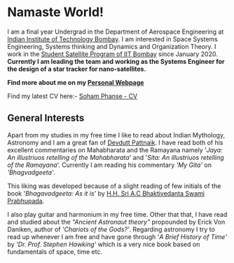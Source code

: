 # Namaste World!

I am a final year Undergrad in the Department of Aerospace Engineering at [Indian Institute of Technology Bombay](https://www.iitb.ac.in/). I am interested in Space Systems Engineering, Systems thinking and Dynamics and Organization Theory. I work in the [Student Satellite Program of IIT Bombay](http://iitbssp.ml/) since January 2020. **Currently I am leading the team and working as the Systems Engineer for the design of a star tracker for nano-satellites.**

**Find more about me on my [Personal Webpage](https://sites.google.com/iitb.ac.in/soham-phanse/home)**

Find my latest CV here:- [Soham Phanse - CV](https://github.com/sohamphanseiitb/sohamphanseiitb/blob/main/Resumes/Soham_Phanse___CV_8June.pdf)

<!--## Academics @IIT Bombay
In my tenure at IIT Bombay I have gained exposure in some of the topics via courses like : 

### Electives
  - [SC639](https://github.com/sohamphanseiitb/coursework-iitb/tree/main/SC639) : Mathematical Structures for Control (Fall 2020)
  - [AE759](https://github.com/sohamphanseiitb/coursework-iitb/tree/main/AE759) : Systems Engineering Principles (Spring 2021)
  - DS203 : Programming for Data Science (Fall 2021)
  - AE755 : Optimization for Engineering Design (Spring 2022)
  - EE622 : Optimal Control (Spring 2022)
  - DS303 : Machine Learning (Spring 2022)
    
### Core Courses

#### Spring 2022
- AE305 : Flight Dynamics
- AE332 : Aircraft Design
- AE312 : Aerodynamics Laboratory
- AE316 : Propulsion Laboratory
- AE427 : Control Systems Laboratory

#### Fall 2021
- AE308 : Control Theory
- AE314 : Aircraft Structures Laboratory
- AE326 : Vibrations and Structural Dynamics
- AE330 : Aerospace Propulsion
- AE333 : Aerodynamics

#### Spring 2021
- [AE102](https://github.com/sohamphanseiitb/coursework-iitb/tree/main/AE102) : Data Analysis and Interpretation
- [AE234](https://github.com/sohamphanseiitb/coursework-iitb/tree/main/AE234) : Aircraft Propulsion
- AE236 : Gas Dynamics
- AE238 : Aerospace Structural Mechanics
- [AE240](https://github.com/sohamphanseiitb/coursework-iitb/tree/main/AE240%20Spaceflight%20Mechanics) : Spaceflight Mechanics
- AE242 : Aerospace Measurements Laboratory
- [MA214](https://github.com/sohamphanseiitb/coursework-iitb/tree/main/MA214) : Numerical Analysis

#### Fall 2020
- [AE223](https://github.com/sohamphanseiitb/coursework-iitb/tree/main/AE223) : Thermodynamics and Propulsion
- AE225 : Incompressible Fluid Mechanics
- AE227 : Solid Mechanics
- EE101 : Introduction to Electrical Engineering
- HS101 : Economics
- MA207 : Differential Equations II


### Course Projects
#### AE234 : Aircraft Propulsion
##### What PRICE Speed?
_Under guidance of [Prof. Kowsik Bodi](https://www.aero.iitb.ac.in/~kbodi/people/bodi.html), Department of Aerospace Engineering_
  - [What PRICE Speed? : A detailed review/verification of the results of the seminal paper _What PRICE Speed?_](https://github.com/sohamphanseiitb/coursework-iitb/tree/main/AE234_What_PRICE_Speed%3F)
 
#### AE240 : Spaceflight Mechanics
##### Spacecraft Trajectory Planning and Analysis for Space Shuttle STS-51-G
_Under guidance of [Prof. Ashok Joshi](https://www.aero.iitb.ac.in/~ashokj/), Department of Aerospace Engineering_
  - [Mission Analysis of Space Shuttle STS-51-G ArabSat 1B/PAM-D Upper Stage](https://github.com/sohamphanseiitb/coursework-iitb/blob/main/AE240%20Spaceflight%20Mechanics/AE240%20Project%20Report%2019D170030.pdf) : Worked on analysing Space Shuttle Mission STS-51-G, which launched 3 Geostationary satellites, ArabSat-1B of the Arab League, Telstar of the American Telecommunication Giant AT&T, and Morelos, a Mexican communication satellite. Implemented phases like launch, climb and gravity turn maneuvers by parallel staging, to simulate the Space Shuttle based Launches. Implemented Hoffmann transfers to simulate orbital phasing of ArabSat 1B from the parking orbit to the final Geostationary orbit. 
 
#### AE759 : Systems Engineering Principles
##### Systems Engineering Analysis of Autonomous Surveillance System 
_Under guidance of [Prof. Hemendra Arya](https://www.aero.iitb.ac.in/~arya/), Department of Aerospace Engineering_
   - Armed forces operating in the mountainous region near the Indo-China and Indo-Pakistan borders need to continuously patrol the borders for possible infiltration and             military activity by the enemy. This is currently executed by deploying personnel at critical locations. However, this arrangement falls short of round the clock                 surveillance and 100% coverage.  Hence, there is a need to design an automated system that can ensure near 100% coverage in the critical areas and operate all the time.
   - The project mission statement was : "To design and deploy an autonomous surveillance system for the Indian Army for operations near the Indo-China and Indo-Pakistan             Border". The project involved Systems Engineering Processes like *Business* or *Mission Analysis* Process, *Stakeholder requirements capture and analysis*, *System requirements definition, System hierarchy, Archirecture definition process, Design Definition Process, System Analysis process, Implementation process, Integration, Verification, Transition, Validation, Operation, Maintainance, Disposal etc., Aracadia, Capella implementation.
   
#### AE102 : Data Analysis and Interpretation
##### BIG Data Analysis of NASA's 5 Millenium Solar Eclipse Database
_Under guidance of [Prof. Prabhu Ramchandran](https://www.aero.iitb.ac.in/~prabhu/) and [Prof. Amuthan Ramabathiran](https://amuthan.github.io/webpage/), Department of Aerospace Engineering_
- Explored _NASA's 5 Millenium Solar Eclipse Database_ with the help of statistical tools of Distribution Fitting, Sampling Distributions, Confidence Intervals, Hypothesis Testing and Regression Analysis.   
  
#### AE223 : Thermodynamics and Propulsion
##### Scramjet Engine Analysis
_Under guidance of [Prof. Krishnendu Sinha](https://www.aero.iitb.ac.in/home/people/faculty/krish), Department of Aerospace Engineering_
- Studied about compressible fluids, total enthalpy, normal and  oblique shocks, *ram effect*, choked flows etc.
- Studied and analysed \textit{Intake}, \textit{Combustor}, and \textit{Nozzle} of a *Scramjet* Engine in the hypersonic flow regime
- Analysed and plotted relations between parameters like Thrust, Mach number, Ramp Angle of Nozzle, Area Ratio, Base Expansion Factor in Python considering Quasi 1D flow and adiabatic nozzle walls
- Analysed effect of Nozzle Geometry on thrust and *Single Ramp Expansion Nozzle* with different values of the *Base Expansion factor to calculate maximum value of thrust

## Technical Work @IIT Bombay
### [IIT Bombay Student Satellite Program ](iitbssp.ml)
#### STADS - Star Tracker-based Attitude Determination System
_Our mission is to indigenously develop a Star Tracker and demonstrate our technology primarily on CubeSats_
* Worked on Configuration Layout, 3D Modelling, and Design for the STADS Module and the Auxiliary system on *SolidWorks*.
* Worked on structural simulations on ANSYS for ensuring compatibility with launch loads.
* Working on Integration of STADS using Interface Control Documents
* Worked on Prototyping and Integration of STADS through 3D printing.
* Working on Verification Testing of STADS with Darkroom Testing Setup

### Research Assistance at Department of Energy Science and Engineering
#### A System Dynamics based Approach for Modelling Energy Usage
_Under guidance of [Prof. Rangan Banerjee](https://www.ese.iitb.ac.in/~rb/#!/home), Department of Energy Science and Engineering, IIT Bombay_
* Worked on a Research Project titled "*A System Dynamics approach for Modelling Energy Usage*". The objective was to construct a systems theory-based methodology to analyse energy usage in both static and dynamic domains. *Interface Control Document*-based structures, *Process Flow Diagrams* and *Stock and Flow Diagrams* were used to depict the Static Energy Balance of selected Industries in the year 2017. *Causal Loop Diagrams*, *Time series Graphs* were utilised to depict the Dynamic Modelling of Energy Usage. An example of Population Dynamics of IIT Bombay Campus and Energy Usage derived from that was presented. It was conceived with discrete-time equations and some assumptions
* Awarded [**Undergraduate Research Award 01**](https://www.iitb.ac.in/newacadhome/urop.jsp) for developing the framework

### Design Optimization with [FEniCS](https://fenicsproject.org/)
_Under guidance of [Prof. Amuthan Ramabathiran](https://amuthan.github.io/webpage/), Department of Aerospace Engineering, IIT Bombay_
* Implemented numerical techniques like Finite Difference Method, Backward and Forward Euler Methods in Python, and FEM (Galerkin Approximation) for ODE in Python
* Implemented numerical solutions of PDEs governing deflection of membrane with point load, 2D linear elastic analysis of a cantilever beam, time-dependent heat equations with the Finite Element Method in FEniCS
* Explored Calculus of Variations, Functional Optimization with Euler-Lagrange equations and applied it to Shape and Topology Optimisation problems like compliance minimisation of a cantilever beam
<!---* Working on a learning project titled "*Topology Optimization and Finite Element Methods in FEniCS*". It involves simulating PDEs on a FEM solver based on Python. It also involves shape and topology optimization problems. Check the work [here](https://github.com/sohamphanseiitb/Topology-Optimization-of-Hierarchial-Structures)--->

## General Interests
Apart from my studies in my free time I like to read about Indian Mythology, Astronomy and I am a great fan of [Devdutt Pattnaik](https://devdutt.com/). I have read both of his excellent commentaries on Mahabharata and the Ramayana namely '_Jaya: An illustriuos retelling of the Mahabharata_' and '_Sita: An illustriuos retelling of the Ramayana_'. Currently I am reading his commentary _'My Gita'_ on _'Bhagvadgeeta'_. 

This liking was developed because of a slight reading of few initials of the book '_Bhagavadgeeta: As it is'_ by [H.H. Sri A.C Bhaktivedanta Swami Prabhupada](https://en.wikipedia.org/wiki/A._C._Bhaktivedanta_Swami_Prabhupada).

I also play guitar and harmonium in my free time. Other that that, I have read and studied about the _"Ancient Astronaut theory"_ propounded by Erick Von Daniken, author of _'Chariots of the Gods?'_. Regarding astronomy I try to read up whenever I am free and have gone through '_A Brief History of Time'_ by _'Dr. Prof. Stephen Hawking'_ which is a very nice book based on fundamentals of space, time etc. 
<!---
sohamphanseiitb/sohamphanseiitb is a ✨ special ✨ repository because its `README.md` (this file) appears on your GitHub profile.
You can click the Preview link to take a look at your changes.
--->
